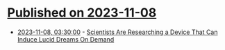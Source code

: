 # [Published on 2023-11-08](index.md)

* [2023-11-08, 03:30:00](https://science.slashdot.org/story/23/11/08/008219/scientists-are-researching-a-device-that-can-induce-lucid-dreams-on-demand?utm_source=rss1.0mainlinkanon&utm_medium=feed) - [Scientists Are Researching a Device That Can Induce Lucid Dreams On Demand](https://science.slashdot.org/story/23/11/08/008219/scientists-are-researching-a-device-that-can-induce-lucid-dreams-on-demand?utm_source=rss1.0mainlinkanon&utm_medium=feed)
